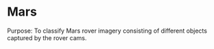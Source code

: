# Mars

Purpose: To classify Mars rover imagery consisting of different objects captured by the rover cams.
